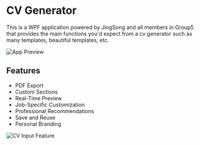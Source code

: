 CV Generator
============
This is a WPF application powered by JingSong and all members in Group5 that provides the main functions you'd expect from a cv generator such as many templates, beautiful templates, etc.

![App Preview](https://github.com/user-attachments/assets/f8fb9847-d31e-429d-8b14-814725a7cd34)

## Features
- PDF Export
- Custom Sections
- Real-Time Preview
- Job-Specific Customization
- Professional Recommendations
- Save and Reuse
- Personal Branding

![CV Input Feature](https://github.com/user-attachments/assets/9e42ec5c-fc99-4eb1-b326-6cdcded0d51b)
